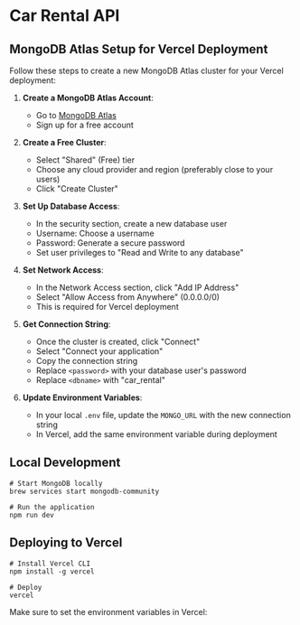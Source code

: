 # Car Rental API

## MongoDB Atlas Setup for Vercel Deployment

Follow these steps to create a new MongoDB Atlas cluster for your Vercel deployment:

1. **Create a MongoDB Atlas Account**:
   - Go to [MongoDB Atlas](https://www.mongodb.com/cloud/atlas/register)
   - Sign up for a free account

2. **Create a Free Cluster**:
   - Select "Shared" (Free) tier
   - Choose any cloud provider and region (preferably close to your users)
   - Click "Create Cluster"

3. **Set Up Database Access**:
   - In the security section, create a new database user
   - Username: Choose a username
   - Password: Generate a secure password
   - Set user privileges to "Read and Write to any database"

4. **Set Network Access**:
   - In the Network Access section, click "Add IP Address"
   - Select "Allow Access from Anywhere" (0.0.0.0/0)
   - This is required for Vercel deployment

5. **Get Connection String**:
   - Once the cluster is created, click "Connect"
   - Select "Connect your application"
   - Copy the connection string
   - Replace `<password>` with your database user's password
   - Replace `<dbname>` with "car_rental"

6. **Update Environment Variables**:
   - In your local `.env` file, update the `MONGO_URL` with the new connection string
   - In Vercel, add the same environment variable during deployment

## Local Development
```
# Start MongoDB locally
brew services start mongodb-community

# Run the application
npm run dev
```

## Deploying to Vercel
```
# Install Vercel CLI
npm install -g vercel

# Deploy
vercel
```

Make sure to set the environment variables in Vercel: 